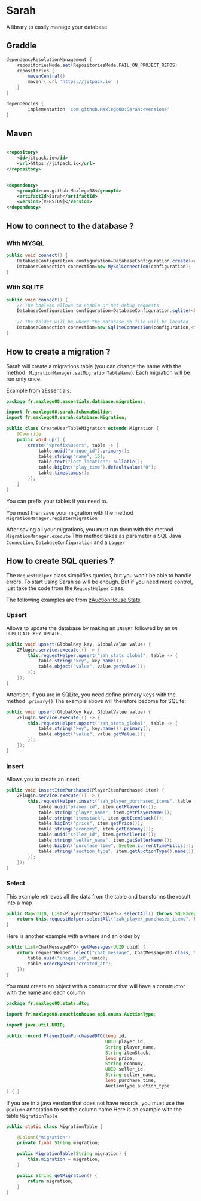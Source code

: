 # Sarah

A library to easily manage your database

## Graddle

```gradle
dependencyResolutionManagement {
    repositoriesMode.set(RepositoriesMode.FAIL_ON_PROJECT_REPOS)
    repositories {
        mavenCentral()
        maven { url 'https://jitpack.io' }
    }
}
```

```gradle
dependencies {
        implementation 'com.github.Maxlego08:Sarah:<version>'
}
```

## Maven

```xml

<repository>
    <id>jitpack.io</id>
    <url>https://jitpack.io</url>
</repository>
```

```xml

<dependency>
    <groupId>com.github.Maxlego08</groupId>
    <artifactId>Sarah</artifactId>
    <version>[VERSION]</version>
</dependency>
```

## How to connect to the database ?

### With MYSQL

````java
public void connect() {
    DatabaseConfiguration configuration=DatabaseConfiguration.create(<user>,<password>,<port>,<host>,<database>);
    DatabaseConnection connection=new MySqlConnection(configuration);
}
````

### With SQLITE

````java
public void connect() {
    // The boolean allows to enable or not debug requests
    DatabaseConfiguration configuration=DatabaseConfiguration.sqlite(<boolean>);
    
    // The folder will be where the database.db file will be located
    DatabaseConnection connection=new SqliteConnection(configuration,<folder>);
}
````

## How to create a migration ?

Sarah will create a migrations table (you can change the name with the
method `` MigrationManager.setMigrationTableName``).
Each migration will be run only once.

Example
from [zEssentials](https://github.com/Maxlego08/zEssentials/blob/develop/Essentials/src/main/java/fr/maxlego08/essentials/database/migrations/CreateUserTableMigration.java):

````java
package fr.maxlego08.essentials.database.migrations;

import fr.maxlego08.sarah.SchemaBuilder;
import fr.maxlego08.sarah.database.Migration;

public class CreateUserTableMigration extends Migration {
    @Override
    public void up() {
        create("%prefix%users", table -> {
            table.uuid("unique_id").primary();
            table.string("name", 16);
            table.text("last_location").nullable();
            table.bigInt("play_time").defaultValue("0");
            table.timestamps();
        });
    }
}
````

You can prefix your tables if you need to.

You must then save your migration with the method ``MigrationManager.registerMigration``

After saving all your migrations, you must run them with the method ``MigrationManager.execute``
This method takes as parameter a SQL Java `Connection`, `DatabaseConfiguration` and a `Logger`

## How to create SQL queries ?

The `RequestHelper` class simplifies queries, but you won’t be able to handle errors. To start using Sarah sa will be
enough. But if you need more control, just take the code from the `RequestHelper` class.

The following examples are from [zAuctionHouse Stats](https://github.com/Maxlego08/zAuctionHouse-Stats).

### Upsert

Allows to update the database by making an `INSERT` followed by an `ON DUPLICATE KEY UPDATE.`

````java
public void upsert(GlobalKey key, GlobalValue value) {
    ZPlugin.service.execute(() -> { 
        this.requestHelper.upsert("zah_stats_global", table -> {
            table.string("key", key.name());
            table.object("value", value.getValue());
        });
    });
}
````
Attention, if you are in SQLite, you need define primary keys with the method ``.primary()``
The example above will therefore become for SQLite:
````java
public void upsert(GlobalKey key, GlobalValue value) {
    ZPlugin.service.execute(() -> { 
        this.requestHelper.upsert("zah_stats_global", table -> {
            table.string("key", key.name()).primary();
            table.object("value", value.getValue());
        });
    });
}
````

### Insert

Allows you to create an insert

````java
public void insertItemPurchased(PlayerItemPurchased item) {
    ZPlugin.service.execute(() -> {
        this.requestHelper.insert("zah_player_purchased_items", table -> {
            table.uuid("player_id", item.getPlayerId());
            table.string("player_name", item.getPlayerName());
            table.string("itemstack", item.getItemStack());
            table.bigInt("price", item.getPrice());
            table.string("economy", item.getEconomy());
            table.uuid("seller_id", item.getSellerId());
            table.string("seller_name", item.getSellerName());
            table.bigInt("purchase_time", System.currentTimeMillis());
            table.string("auction_type", item.getAuctionType().name());
        });
    });
}
````

### Select

This example retrieves all the data from the table and transforms the result into a map

````java
public Map<UUID, List<PlayerItemPurchased>> selectAll() throws SQLException {
    return this.requestHelper.selectAll("zah_player_purchased_items", PlayerItemPurchasedDTO.class).stream().map(PlayerItemPurchased::new).collect(Collectors.groupingBy(PlayerItemPurchased::getPlayerId));
}
````

Here is another example with a where and an order by
````java
public List<ChatMessageDTO> getMessages(UUID uuid) {
    return requestHelper.select("chat_message", ChatMessageDTO.class, table -> {
        table.uuid("unique_id", uuid);
        table.orderByDesc("created_at");
    });
}
````

You must create an object with a constructor that will have a constructor with the name and each column
````java
package fr.maxlego08.stats.dto;

import fr.maxlego08.zauctionhouse.api.enums.AuctionType;

import java.util.UUID;

public record PlayerItemPurchasedDTO(long id, 
                                     UUID player_id,
                                     String player_name,
                                     String itemStack, 
                                     long price,
                                     String economy,
                                     UUID seller_id, 
                                     String seller_name,
                                     long purchase_time,
                                     AuctionType auction_type
) { }
````
If you are in a java version that does not have records, you must use the `@Column` annotation to set the column name
Here is an example with the table `MigrationTable`
````java
public static class MigrationTable {

    @Column("migration")
    private final String migration;

    public MigrationTable(String migration) {
        this.migration = migration;
    }

    public String getMigration() {
        return migration;
    }
}
````
